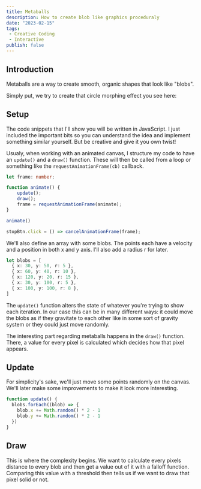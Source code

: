 ```yaml
---
title: Metaballs
description: How to create blob like graphics proceduraly
date: "2023-02-15"
tags:
 - Creative Coding
 - Interactive
publish: false
---
```

<script>
  import MetaballsSliderDemo from './SliderDemo.svelte'
</script>

## Introduction
Metaballs are a way to create smooth, organic shapes that look like "blobs". 

Simply put, we try to create that circle morphing effect you see here:
<MetaballsSliderDemo sliderPosition={34} />

## Setup
The code snippets that I'll show you will be written in JavaScript. I just included the important bits so you can understand the idea and implement something similar yourself. But be creative and give it you own twist!

Usualy, when working with an animated canvas, I structure my code to have an `update()` and a `draw()` function. These will then be called from a loop or something like the `requestAnimationFrame(cb)` callback.

```ts
let frame: number;

function animate() {
    update();
    draw();
    frame = requestAnimationFrame(animate);
}

animate()

stopBtn.click = () => cancelAnimationFrame(frame);
```

We'll also define an array with some blobs. The points each have a velocity and a position in both x and y axis. I'll also add a radius r for later.

```ts
let blobs = [
  { x: 30, y: 50, r: 5 },
  { x: 60, y: 40, r: 10 },
  { x: 120, y: 20, r: 15 },
  { x: 30, y: 100, r: 5 },
  { x: 100, y: 100, r: 8 },
]
```

The `update()` function alters the state of whatever you're trying to show each iteration. In our case this can be in many different ways: it could move the blobs as if they gravitate to each other like in some sort of gravity system or they could just move randomly.

The interesting part regarding metaballs happens in the `draw()` function. There, a value for every pixel is calculated which decides how that pixel appears.

## Update
For simplicity's sake, we'll just move some points randomly on the canvas. We'll later make some improvements to make it look more interesting.

```ts
function update() {
  blobs.forEach((blob) => {
    blob.x += Math.random() * 2 - 1
    blob.y += Math.random() * 2 - 1
  })
}
```

## Draw
This is where the complexity begins. We want to calculate every pixels distance to every blob and then get a value out of it with a  falloff function. Comparing this value with a threshold then tells us if we want to draw that pixel solid or not.